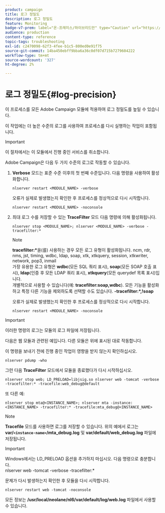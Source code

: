 ```yaml
---
product: campaign
title: 로그 정밀도
description: 로그 정밀도
feature: Monitoring
badge-v7-prem: label="온-프레미스/하이브리드만" type="Caution" url="https://experienceleague.adobe.com/docs/campaign-classic/using/installing-campaign-classic/architecture-and-hosting-models/hosting-models-lp/hosting-models.html?lang=ko" tooltip="온-프레미스 및 하이브리드 배포에만 적용"
audience: production
content-type: reference
topic-tags: troubleshooting
exl-id: c2470098-62f3-4fee-b1c5-800ed0e91f75
source-git-commit: 14ba450ebff9bba6a36c0df07d715b7279604222
workflow-type: tm+mt
source-wordcount: '327'
ht-degree: 2%

---
```


# 로그 정밀도{#log-precision}



이 프로세스를 모든 Adobe Campaign 모듈에 적용하여 로그 정밀도를 높일 수 있습니다.

이 작업에는 더 높은 수준의 로그를 사용하여 프로세스를 다시 실행하는 작업이 포함됩니다.

>[!IMPORTANT]
>
>이 절차에서는 이 모듈에서 진행 중인 서비스를 취소합니다.

Adobe Campaign은 다음 두 가지 수준의 로그로 작동할 수 있습니다.

1. **Verbose** 모드는 표준 수준 이후의 첫 번째 수준입니다. 다음 명령을 사용하여 활성화합니다.

   ```
   nlserver restart <MODULE_NAME> -verbose 
   ```

   오류가 실제로 발생했는지 확인한 후 프로세스를 정상적으로 다시 시작합니다.

   ```
   nlserver restart <MODULE_NAME> -noconsole
   ```

1. 최대 로그 수를 저장할 수 있는 **TraceFilter** 모드 다음 명령에 의해 활성화됩니다.

   ```
   nlserver stop <MODULE_NAME>; nlserver <MODULE_NAME> -verbose -tracefilter:*
   ```

   >[!NOTE]
   >
   >**tracefilter:&#42;**&#x200B;을(를) 사용하는 경우 모든 로그 유형이 활성화됩니다. ncm, rdr, nms, jst, timing, wdbc, ldap, soap, xtk, xtkquery, session, xtkwriter, network, pop3, inmail\
   가장 유용한 로그 유형은 **wdbc**(모든 SQL 쿼리 표시), **soap**(모든 SOAP 호출 표시), **ldap**(인증 후 모든 LDAP 쿼리 표시), **xtkquery**(모든 querydef 목록 표시)입니다.\
   개별적으로 사용할 수 있습니다(예: **tracefilter:soap,wdbc**). 모든 기능을 활성화하고 특정 다른 기능을 제외하도록 선택할 수도 있습니다. **-tracefilter:&#42;,!soap**

   오류가 실제로 발생했는지 확인한 후 프로세스를 정상적으로 다시 시작합니다.

   ```
   nlserver restart <MODULE_NAME> -noconsole
   ```

>[!IMPORTANT]
>
이러한 명령의 로그는 모듈의 로그 파일에 저장됩니다.

다음은 웹 모듈과 관련된 예입니다. 다른 모듈은 위에 표시된 대로 작동합니다.

이 명령을 보내기 전에 진행 중인 작업이 영향을 받지 않는지 확인하십시오.

```
nlserver pdump -who
```

그런 다음 **TraceFilter** 모드에서 모듈을 종료했다가 다시 시작하십시오.

```
nlserver stop web; LD_PRELOAD=libjsig.so nlserver web -tomcat -verbose -tracefilter:* -tracefile:web_debug@default
```

또 다른 예:

```
nlserver stop mta@<INSTANCE_NAME>; nlserver mta -instance:<INSTANCE_NAME> -tracefilter:* -tracefile:mta_debug@<INSTANCE_NAME>
```

>[!NOTE]
>
**Tracefile** 모드를 사용하면 로그를 저장할 수 있습니다. 위의 예에서 로그는 **var/`<instance-name>`/mta_debug.log** 및 **var/default/web_debug.log** 파일에 저장됩니다.

>[!IMPORTANT]
>
Windows에서는 LD_PRELOAD 옵션을 추가하지 마십시오. 다음 명령으로 충분합니다.\
nlserver web -tomcat -verbose -tracefilter:&#42;

문제가 다시 발생하는지 확인한 후 모듈을 다시 시작합니다.

```
nlserver restart web -tomcat -noconsole
```

모든 정보는 **/usr/local/neolane/nl6/var/default/log/web.log** 파일에서 사용할 수 있습니다.
